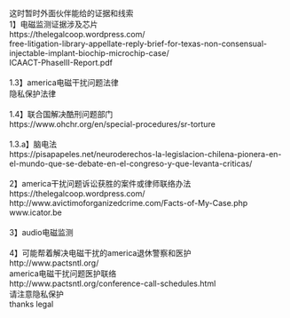 <br>
<br>
<br>
这时暂时外面伙伴能给的证据和线索<br>
1】电磁监测证据涉及芯片<br>
https://thelegalcoop.wordpress.com/<br>
free-litigation-library-appellate-reply-brief-for-texas-non-consensual-injectable-implant-biochip-microchip-case/<br>
ICAACT-PhaseIII-Report.pdf<br>
<br>
1.3】america电磁干扰问题法律<br>
隐私保护法律<br>
<br>
1.4】联合国解决酷刑问题部门<br>
https://www.ohchr.org/en/special-procedures/sr-torture<br>
<br>
1.3.a】脑电法<br>
https://pisapapeles.net/neuroderechos-la-legislacion-chilena-pionera-en-el-mundo-que-se-debate-en-el-congreso-y-que-levanta-criticas/<br>
<br>
2】america干扰问题诉讼获胜的案件或律师联络办法<br>
https://thelegalcoop.wordpress.com/<br>
http://www.avictimoforganizedcrime.com/Facts-of-My-Case.php<br>
www.icator.be<br>
<br>
3】audio电磁监测<br>
<br>
4】可能帮着解决电磁干扰的america退休警察和医护<br>
http://www.pactsntl.org/<br>
america电磁干扰问题医护联络<br>
http://www.pactsntl.org/conference-call-schedules.html<br>
请注意隐私保护<br>
thanks legal<br>
<br>
<br>
<br>
<br>
<br>
<br>
<br>
<br>
<br>
